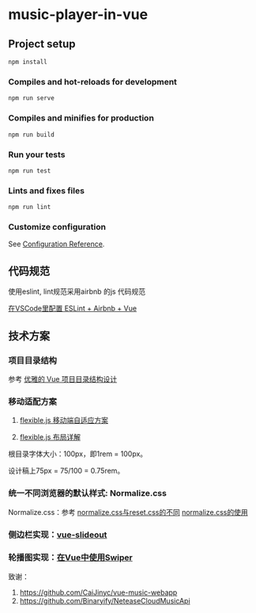 # music-player-in-vue

## Project setup
```
npm install
```

### Compiles and hot-reloads for development
```
npm run serve
```

### Compiles and minifies for production
```
npm run build
```

### Run your tests
```
npm run test
```

### Lints and fixes files
```
npm run lint
```

### Customize configuration
See [Configuration Reference](https://cli.vuejs.org/config/).



## 代码规范

使用eslint, lint规范采用airbnb 的js 代码规范

[在VSCode里配置 ESLint + Airbnb + Vue](https://catwalk.red/2019/03/04/%E5%9C%A8VSCode%E9%87%8C%E9%85%8D%E7%BD%AE%20ESLint%20+%20Airbnb%20+%20Vue/)

## 技术方案
### 项目目录结构
参考 [优雅的 Vue 项目目录结构设计](https://juejin.im/entry/5abd80fa518825558a06b7ce)
### 移动适配方案
1. [flexible.js 移动端自适应方案]( https://www.jianshu.com/p/04efb4a1d2f8)

2. [flexible.js 布局详解](http://caibaojian.com/flexible-js.html)

根目录字体大小：100px，即1rem = 100px。

设计稿上75px = 75/100 = 0.75rem。

### 统一不同浏览器的默认样式: Normalize.css

Normalize.css：参考 [normalize.css与reset.css的不同](https://www.jianshu.com/p/ad64c21e899a) [normalize.css的使用](https://cnodejs.org/topic/57f3846e83a4d9176a71da82)

### 侧边栏实现：[vue-slideout](https://github.com/vouill/vue-slideout)

### 轮播图实现：[在Vue中使用Swiper](https://github.com/surmon-china/vue-awesome-swiper)


致谢：
1. https://github.com/CaiJinyc/vue-music-webapp
2. https://github.com/Binaryify/NeteaseCloudMusicApi